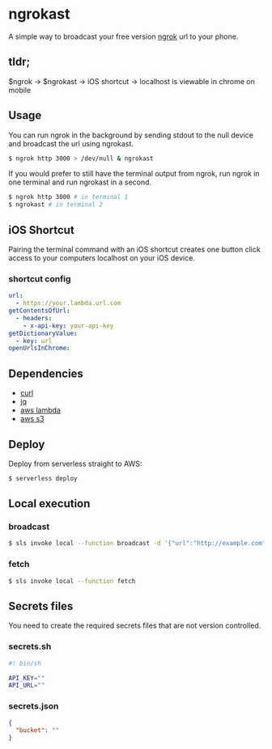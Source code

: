 # ngrokast
A simple way to broadcast your free version [ngrok](https://ngrok.com/) url to your phone.

## tldr;
$ngrok -> $ngrokast -> iOS shortcut -> localhost is viewable in chrome on mobile

## Usage
You can run ngrok in the background by sending stdout to the null device and broadcast the url using ngrokast.
```bash
$ ngrok http 3000 > /dev/null & ngrokast
```
If you would prefer to still have the terminal output from ngrok, run ngrok in one terminal and run ngrokast in a second.
```bash
$ ngrok http 3000 # in terminal 1
$ ngrokast # in terminal 2
```

## iOS Shortcut
Pairing the terminal command with an iOS shortcut creates one button click access to your computers localhost on your iOS device.
### shortcut config
```yaml
url:
  - https://your.lambda.url.com
getContentsOfUrl:
  - headers:
    - x-api-key: your-api-key
getDictionaryValue:
  - key: url
openUrlsInChrome:
```

## Dependencies
- [curl](https://curl.haxx.se/)
- [jq](https://stedolan.github.io/jq/)
- [aws lambda](https://aws.amazon.com/lambda/)
- [aws s3](https://aws.amazon.com/s3/)

## Deploy
Deploy from serverless straight to AWS:
```bash
$ serverless deploy
```

## Local execution
### broadcast
```bash
$ sls invoke local --function broadcast -d '{"url":"http://example.com"}'
```
### fetch
```bash
$ sls invoke local --function fetch
```

## Secrets files
You need to create the required secrets files that are not version controlled.
### secrets&#46;sh
```bash
#! bin/sh

API_KEY=""
API_URL=""
```
### secrets.json
```json
{
  "bucket": ""
}
```
